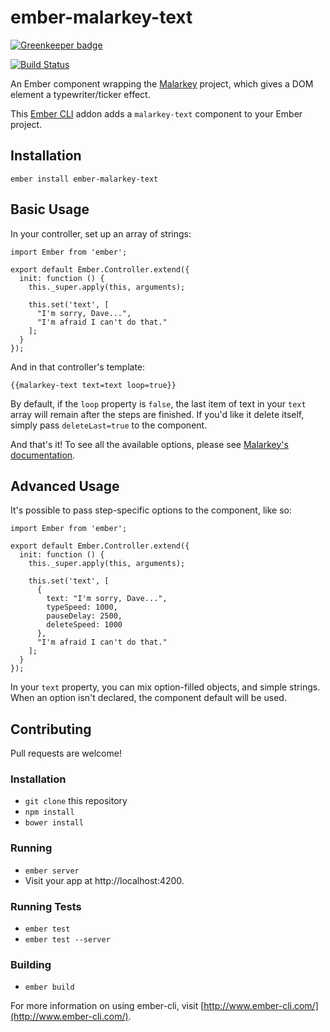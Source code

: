 # ember-malarkey-text

[![Greenkeeper badge](https://badges.greenkeeper.io/gmurphey/ember-malarkey-text.svg)](https://greenkeeper.io/)

[![Build Status](https://travis-ci.org/gmurphey/ember-malarkey-text.svg?branch=master)](https://travis-ci.org/gmurphey/ember-malarkey-text)

An Ember component wrapping the [Malarkey](https://github.com/yuanqing/malarkey) project, which gives a DOM element a typewriter/ticker effect.

This [Ember CLI](http://www.ember-cli.com/) addon adds a `malarkey-text` component to your Ember project.

## Installation

    ember install ember-malarkey-text

## Basic Usage

In your controller, set up an array of strings:

    import Ember from 'ember';

    export default Ember.Controller.extend({
      init: function () {
        this._super.apply(this, arguments);

        this.set('text', [
          "I'm sorry, Dave...",
          "I'm afraid I can't do that."
        ];
      }
    });

And in that controller's template:

    {{malarkey-text text=text loop=true}}

By default, if the `loop` property is `false`, the last item of text in your `text` array will remain after the steps are finished. If you'd like it delete itself, simply pass `deleteLast=true` to the component.

And that's it! To see all the available options, please see [Malarkey's documentation](https://github.com/yuanqing/malarkey/blob/master/README.md#api).

## Advanced Usage

It's possible to pass step-specific options to the component, like so:

    import Ember from 'ember';

    export default Ember.Controller.extend({
      init: function () {
        this._super.apply(this, arguments);

        this.set('text', [
          {
            text: "I'm sorry, Dave...",
            typeSpeed: 1000,
            pauseDelay: 2500,
            deleteSpeed: 1000
          },
          "I'm afraid I can't do that."
        ];
      }
    });

In your `text` property, you can mix option-filled objects, and simple strings. When an option isn't declared, the component default will be used.

## Contributing

Pull requests are welcome!

### Installation

* `git clone` this repository
* `npm install`
* `bower install`

### Running

* `ember server`
* Visit your app at http://localhost:4200.

### Running Tests

* `ember test`
* `ember test --server`

### Building

* `ember build`

For more information on using ember-cli, visit [http://www.ember-cli.com/](http://www.ember-cli.com/).
